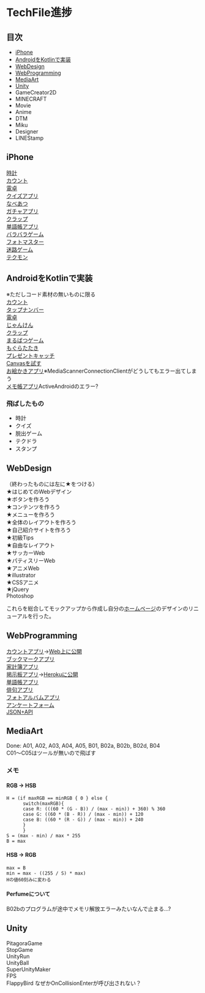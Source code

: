 # TechFile進捗
## 目次
- [iPhone](#iPhone)  
- [AndroidをKotlinで実装](#Android)  
- [WebDesign](#WebDesign)  
- [WebProgramming](#WebProgramming)  
- [MediaArt](#MediaArt)  
- [Unity](#Unity) 
- GameCreator2D  
- MINECRAFT  
- Movie  
- Anime 
- DTM  
- Miku  
- Designer  
- LINEStamp  

## <a name="iPhone">iPhone
[時計](https://github.com/touyou/ClockLiT)  
[カウント](https://github.com/touyou/CountLiT)  
[電卓](https://github.com/touyou/CalculatorLiT)  
[クイズアプリ](https://github.com/touyou/QuizLiT)  
[なべあつ](https://github.com/touyou/NabeatsuLiT)  
[ガチャアプリ](https://github.com/touyou/GachaTechLiT)  
[クラップ](https://github.com/touyou/ClapLiT)  
[単語帳アプリ](https://github.com/touyou/WordListLiT)  
[バラバラゲーム](https://github.com/touyou/BarabaraGameLiT)  
[フォトマスター](https://github.com/touyou/PhotoMasterLiT)  
[迷路ゲーム](https://github.com/touyou/MazeLiT)  
[テクモン](https://github.com/touyou/TechMonsterLiT)  

## <a name="Android">AndroidをKotlinで実装
※ただしコード素材の無いものに限る  
[カウント](https://github.com/touyou/CountKotlin)  
[タップナンバー](https://github.com/touyou/TapNumberKotlin)  
[電卓](https://github.com/touyou/CalculatorKotlin)  
[じゃんけん](https://github.com/touyou/JankenKotlin)  
[クラップ](https://github.com/touyou/ClapBeatKotlin)  
[まるばつゲーム](https://github.com/touyou/TicTacToeKotlin)  
[もぐらたたき](https://github.com/touyou/TapAMoleKotlin)  
[プレゼントキャッチ](https://github.com/touyou/PresentCatchKotlin)  
[Canvasを試す](https://github.com/touyou/CanvasKotlin)  
[お絵かきアプリ](https://github.com/touyou/FingerPaintKotlin)※MediaScannerConnectionClientがどうしてもエラー出てしまう  
[メモ帳アプリ](https://github.com/touyou/TechMemoKotlin)ActiveAndroidのエラー?  

### 飛ばしたもの
- 時計
- クイズ
- 脱出ゲーム
- テクドラ
- スタンプ

## <a name="WebDesign">WebDesign
（終わったものには左に★をつける）  
★はじめてのWebデザイン  
★ボタンを作ろう  
★コンテンツを作ろう  
★メニューを作ろう  
★全体のレイアウトを作ろう  
★自己紹介サイトを作ろう  
★初級Tips  
★自由なレイアウト  
★サッカーWeb  
★パティスリーWeb  
★アニメWeb  
★illustrator  
★CSSアニメ  
★jQuery  
Photoshop  
  
これらを総合してモックアップから作成し自分の[ホームページ](http://touyou.github.io/)のデザインのリニューアルを行った。

## <a name="WebProgramming">WebProgramming
[カウントアプリ](https://c9.io/touyou/countlit)→[Web上に公開](https://immense-beach-36337.herokuapp.com/count)  
[ブックマークアプリ](https://c9.io/touyou/bookmarklit)  
[家計簿アプリ](https://c9.io/touyou/account_booklit)  
[掲示板アプリ](https://c9.io/touyou/bbslit)→[Herokuに公開](https://hidden-chamber-51142.herokuapp.com/)  
[単語帳アプリ](https://c9.io/touyou/wordboxlit)  
[俳句アプリ](https://c9.io/touyou/haikulit)  
[フォトアルバムアプリ](https://c9.io/touyou/photoalbumlit)  
[アンケートフォーム](https://c9.io/touyou/formlit)  
[JSON+API](https://c9.io/touyou/jsonlit)  

## <a name="MediaArt">MediaArt
Done: A01, A02, A03, A04, A05, B01, B02a, B02b, B02d, B04  
C01〜C05はツールが無いので飛ばす
### メモ
#### RGB -> HSB
```
H = (if maxRGB == minRGB { 0 } else {
      switch(maxRGB){
      case R: (((60 * (G - B)) / (max - min)) + 360) % 360
      case G: ((60 * (B - R)) / (max - min)) + 120
      case B: ((60 * (R - G)) / (max - min)) + 240
      }
      }
S = (max - min) / max * 255
B = max
```
#### HSB -> RGB
```
max = B
min = max - ((255 / S) * max)
Hの値60刻みに変わる
```
#### Perfumeについて
B02bのプログラムが途中でメモリ解放エラーみたいなんで止まる...?

## <a name="Unity">Unity
PitagoraGame  
StopGame  
UnityRun  
UnityBall  
SuperUnityMaker  
FPS  
FlappyBird なぜかOnCollisionEnterが呼び出されない？  
